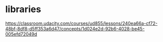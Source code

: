 # libraries

https://classroom.udacity.com/courses/ud855/lessons/240ea66a-cf72-48bf-8df8-d5ff353a6d47/concepts/1d024e2d-92b6-4028-be45-005efd72049d